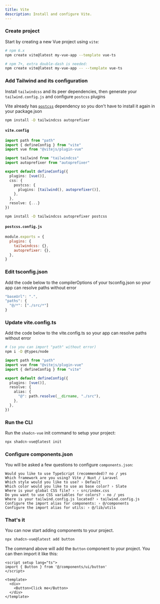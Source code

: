 ```yaml
---
title: Vite
description: Install and configure Vite.
---
```


<Steps>

### Create project

Start by creating a new Vue project using `vite`:

```bash
# npm 6.x
npm create vite@latest my-vue-app --template vue-ts

# npm 7+, extra double-dash is needed:
npm create vite@latest my-vue-app -- --template vue-ts
```

### Add Tailwind and its configuration

Install `tailwindcss` and its peer dependencies, then generate your `tailwind.config.js` and configure `postcss` plugins



<TabsMarkdown>
  <TabMarkdown title="vite.config.ts">

  Vite already has [`postcss`](https://github.com/vitejs/vite/blob/main/packages/vite/package.json#L78) dependency so you don't have to install it again in your package.json

  ```bash
  npm install -D tailwindcss autoprefixer
  ```

  #### `vite.config`

  ```typescript {5,6,10-14}
  import path from "path"
  import { defineConfig } from "vite"
  import vue from "@vitejs/plugin-vue"

  import tailwind from "tailwindcss"
  import autoprefixer from "autoprefixer"

  export default defineConfig({
    plugins: [vue()],
    css: {
      postcss: {
        plugins: [tailwind(), autoprefixer()],
      },
    },
    resolve: {...}
  })
  ```

  </TabMarkdown>


  <TabMarkdown title="postcss.config.js">

  ```bash
  npm install -D tailwindcss autoprefixer postcss
  ```

  #### `postcss.config.js`

  ```js
  module.exports = {
    plugins: {
      tailwindcss: {},
      autoprefixer: {},
    },
  }
  ```

  </TabMarkdown>
</TabsMarkdown>


### Edit tsconfig.json

Add the code below to the compilerOptions of your tsconfig.json so your app can resolve paths without error

```typescript
"baseUrl": ".",
"paths": {
  "@/*": ["./src/*"]
}
```

### Update vite.config.ts

Add the code below to the vite.config.ts so your app can resolve paths without error

```bash
# (so you can import "path" without error)
npm i -D @types/node
```

```typescript {2,7-11}
import path from "path"
import vue from "@vitejs/plugin-vue"
import { defineConfig } from "vite"

export default defineConfig({
  plugins: [vue()],
  resolve: {
    alias: {
      "@": path.resolve(__dirname, "./src"),
    },
  },
})
```

### Run the CLI

Run the `shadcn-vue` init command to setup your project:

```bash
npx shadcn-vue@latest init
```

### Configure components.json

You will be asked a few questions to configure `components.json`:

```txt:line-numbers
Would you like to use TypeScript (recommended)? no / yes
Which framework are you using? Vite / Nuxt / Laravel
Which style would you like to use? › Default
Which color would you like to use as base color? › Slate
Where is your global CSS file? › › src/index.css
Do you want to use CSS variables for colors? › no / yes
Where is your tailwind.config.js located? › tailwind.config.js
Configure the import alias for components: › @/components
Configure the import alias for utils: › @/lib/utils 
```

### That's it

You can now start adding components to your project.

```bash
npx shadcn-vue@latest add button
```

The command above will add the `Button` component to your project. You can then import it like this:

```vue {2,7}
<script setup lang="ts">
import { Button } from '@/components/ui/button'
</script>

<template>
  <div>
    <Button>Click me</Button>
  </div>
</template>
```

</Steps>
